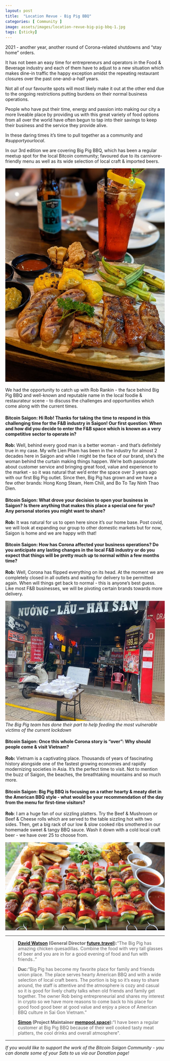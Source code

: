 ```yaml
---
layout: post
title:  "Location Revue - Big Pig BBQ"
categories: [ Community ]
image: assets/images/location-revue-big-pig-bbq-1.jpg
tags: [sticky]
---
```

2021 - another year, another round of Corona-related shutdowns and “stay home” orders.

It has not been an easy time for entrepreneurs and operators in the Food & Beverage industry and each of them have to adjust to a new situation which makes dine-in traffic the happy exception amidst the repeating restaurant closures over the past one-and-a-half years.

Not all of our favourite spots will most likely make it out at the other end due to the ongoing restrictions putting burdens on their normal business operations.

People who have put their time, energy and passion into making our city a more liveable place by providing us with this great variety of food options from all over the world have often begun to tap into their savings to keep their business and the service they provide alive.

In these daring times it’s time to pull together as a community and *#supportyourlocal*.

In our 3rd edition we are covering Big Pig BBQ, which has been a regular meetup spot for the local Bitcoin community; favoured due to its carnivore-friendly menu as well as its wide selection of local craft & imported beers.

![](/assets/images/location-revue-big-pig-bbq-1.jpg)

We had the opportunity to catch up with Rob Rankin - the face behind Big Pig BBQ and well-known and reputable name in the local foodie & restaurateur scene - to discuss the challenges and opportunities which come along with the current times.

#### Bitcoin Saigon: Hi Rob! Thanks for taking the time to respond in this challenging time for the F&B industry in Saigon! Our first question: When and how did you decide to enter the F&B space which is known as a very competitive sector to operate in?
 
**Rob:** Well, behind every good man is a better woman - and that’s definitely true in my case. My wife Lien Pham has been in the industry for almost 2 decades here in Saigon and while I might be the face of our brand, she’s the woman behind the curtain making things happen. We’re both passionate about customer service and bringing great food, value and experience to the market - so it was natural that we’d enter the space over 3 years ago with our first Big Pig outlet. Since then, Big Pig has grown and we have a few other brands: Hong Kong Steam, Hem Chill, and Bo To Tay Ninh Thao Dien.

#### Bitcoin Saigon: What drove your decision to open your business in Saigon? Is there anything that makes this place a special one for you? Any personal stories you might want to share?

**Rob:** It was natural for us to open here since it’s our home base. Post covid, we will look at expanding our group to other domestic markets but for now, Saigon is home and we are happy with that!

#### Bitcoin Saigon: How has Corona affected your business operations? Do you anticipate any lasting changes in the local F&B industry or do you expect that things will be pretty much up to normal within a few months time?

**Rob:** Well, Corona has flipped everything on its head. At the moment we are completely closed in all outlets and waiting for delivery to be permitted again. 
When will things get back to normal - this is anyone’s best guess. Like most F&B businesses, we will be pivoting certain brands towards more delivery.

![](/assets/images/location-revue-big-pig-bbq-2.jpg)
*The Big Pig team has done their part to help feeding the most vulnerable victims of the current lockdown*

#### Bitcoin Saigon: Once this whole Corona story is “over”: Why should people come & visit Vietnam?

**Rob:** Vietnam is a captivating place. Thousands of years of fascinating history alongside one of the fastest growing economies and rapidly modernizing societies in Asia. It’s the perfect time to visit. Not to mention the buzz of Saigon, the beaches, the breathtaking mountains and so much more. 

#### Bitcoin Saigon: Big Pig BBQ is focusing on a rather hearty & meaty diet in the American BBQ style - what would be your recommendation of the day from the menu for first-time visitors?

**Rob**: I am a huge fan of our sizzling platters. Try the Beef & Mushroom or Beef & Cheese rolls which are served to the table sizzling hot with two sides. Then, get a big rack of our low & slow cooked ribs smothered in our homemade sweet & tangy BBQ sauce. Wash it down with a cold local craft beer - we have over 25 to choose from.

![](/assets/images/location-revue-big-pig-bbq-3.jpg)

------------

> **[David Watson](https://vn.linkedin.com/in/davidwatson) (General Director [future.travel](http://www.future.travel/)):**“The Big Pig has amazing chicken quesadillas. Combine the food with very tall glasses of beer and you are in for a good evening of food and fun with friends..”

> **Duc:**“Big Pig has become my favorite place for family and friends union place. The place serves hearty American BBQ and with a wide selection of local craft beers. The portion is big so it’s easy to share around, the staff is attentive and the atmosphere is cozy and casual so it is good for lively chatty talks when old friends and family get together. The owner Rob being entrepreneurial and shares my interest in crypto so we have more reasons to come back to his place for good food good beer at good value and enjoy a piece of American BBQ culture in Sai Gon Vietnam.”

> **[Simon](https://twitter.com/softsimon_) (Project Maintainer [mempool.space](http://mempool.space)):**“I have been a regular customer at Big Pig BBQ because of their well cooked tasty meat platters, the cool drinks and overall atmosphere".

------------

*If you would like to support the work of the Bitcoin Saigon Community - you can donate some of your Sats to us via our Donation page!*